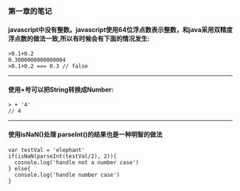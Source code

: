 ### 第一章的笔记


#### javascript中没有整数。javascript使用64位浮点数表示整数，和java采用双精度浮点数的做法一致,所以有时候会有下面的情况发生:
    >0.1+0.2
    0.3000000000000004
    >0.1+0.2 === 0.3 // false
---
#### 使用+号可以把String转换成Number:

    > + '4'
    // 4 
---

#### 使用isNaN()处理 parseInt()的结果也是一种明智的做法
    var testVal = 'elephant'
    if(isNaN(parseInt(testVal/2), 2)){
      cosnole.log('handle not a number case')
    } else{
      console.log('handle number case')
    }
